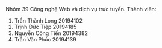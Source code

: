 Nhóm 39 Công nghệ Web và dịch vụ trực tuyến.
Thành viên:
1. Trần Thành Long 20194102
2. Trịnh Đức Tiệp 20194185
3. Nguyễn Công Tiến 20194382
4. Trần Văn Phúc 20194139
